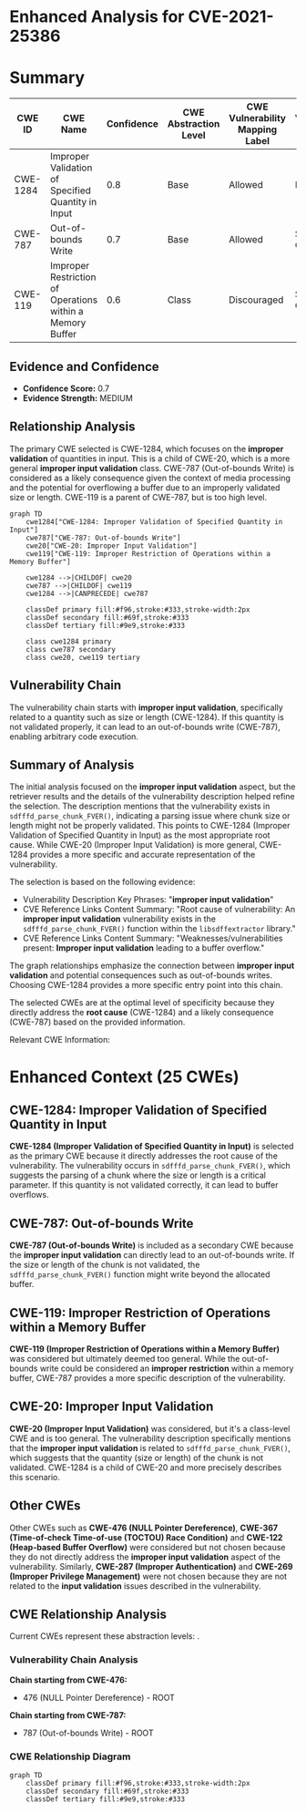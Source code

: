 # Enhanced Analysis for CVE-2021-25386

# Summary
| CWE ID    | CWE Name                                                        | Confidence | CWE Abstraction Level | CWE Vulnerability Mapping Label | CWE-Vulnerability Mapping Notes |
| --------- | --------------------------------------------------------------- | ---------- | ----------------------- | ------------------------------- | --------------------------------- |
| CWE-1284  | Improper Validation of Specified Quantity in Input              | 0.8        | Base                    | Allowed                         | Primary CWE                       |
| CWE-787   | Out-of-bounds Write                                            | 0.7        | Base                    | Allowed                         | Secondary Candidate               |
| CWE-119   | Improper Restriction of Operations within a Memory Buffer       | 0.6        | Class                   | Discouraged                     | Secondary Candidate               |

## Evidence and Confidence

*   **Confidence Score:** 0.7
*   **Evidence Strength:** MEDIUM

## Relationship Analysis
The primary CWE selected is CWE-1284, which focuses on the **improper validation** of quantities in input. This is a child of CWE-20, which is a more general **improper input validation** class. CWE-787 (Out-of-bounds Write) is considered as a likely consequence given the context of media processing and the potential for overflowing a buffer due to an improperly validated size or length. CWE-119 is a parent of CWE-787, but is too high level.

```mermaid
graph TD
    cwe1284["CWE-1284: Improper Validation of Specified Quantity in Input"]
    cwe787["CWE-787: Out-of-bounds Write"]
    cwe20["CWE-20: Improper Input Validation"]
    cwe119["CWE-119: Improper Restriction of Operations within a Memory Buffer"]

    cwe1284 -->|CHILDOF| cwe20
    cwe787 -->|CHILDOF| cwe119
    cwe1284 -->|CANPRECEDE| cwe787

    classDef primary fill:#f96,stroke:#333,stroke-width:2px
    classDef secondary fill:#69f,stroke:#333
    classDef tertiary fill:#9e9,stroke:#333

    class cwe1284 primary
    class cwe787 secondary
    class cwe20, cwe119 tertiary
```

## Vulnerability Chain
The vulnerability chain starts with **improper input validation**, specifically related to a quantity such as size or length (CWE-1284). If this quantity is not validated properly, it can lead to an out-of-bounds write (CWE-787), enabling arbitrary code execution.

## Summary of Analysis
The initial analysis focused on the **improper input validation** aspect, but the retriever results and the details of the vulnerability description helped refine the selection. The description mentions that the vulnerability exists in `sdfffd_parse_chunk_FVER()`, indicating a parsing issue where chunk size or length might not be properly validated. This points to CWE-1284 (Improper Validation of Specified Quantity in Input) as the most appropriate root cause. While CWE-20 (Improper Input Validation) is more general, CWE-1284 provides a more specific and accurate representation of the vulnerability.

The selection is based on the following evidence:

*   Vulnerability Description Key Phrases: "**improper input validation**"
*   CVE Reference Links Content Summary: "Root cause of vulnerability: An **improper input validation** vulnerability exists in the `sdfffd_parse_chunk_FVER()` function within the `libsdffextractor` library."
*   CVE Reference Links Content Summary: "Weaknesses/vulnerabilities present: **Improper input validation** leading to a buffer overflow."

The graph relationships emphasize the connection between **improper input validation** and potential consequences such as out-of-bounds writes. Choosing CWE-1284 provides a more specific entry point into this chain.

The selected CWEs are at the optimal level of specificity because they directly address the **root cause** (CWE-1284) and a likely consequence (CWE-787) based on the provided information.

Relevant CWE Information:

# Enhanced Context (25 CWEs)

## CWE-1284: Improper Validation of Specified Quantity in Input
**CWE-1284 (Improper Validation of Specified Quantity in Input)** is selected as the primary CWE because it directly addresses the root cause of the vulnerability. The vulnerability occurs in `sdfffd_parse_chunk_FVER()`, which suggests the parsing of a chunk where the size or length is a critical parameter. If this quantity is not validated correctly, it can lead to buffer overflows.

## CWE-787: Out-of-bounds Write
**CWE-787 (Out-of-bounds Write)** is included as a secondary CWE because the **improper input validation** can directly lead to an out-of-bounds write. If the size or length of the chunk is not validated, the `sdfffd_parse_chunk_FVER()` function might write beyond the allocated buffer.

## CWE-119: Improper Restriction of Operations within a Memory Buffer
**CWE-119 (Improper Restriction of Operations within a Memory Buffer)** was considered but ultimately deemed too general. While the out-of-bounds write could be considered an **improper restriction** within a memory buffer, CWE-787 provides a more specific description of the vulnerability.

## CWE-20: Improper Input Validation
**CWE-20 (Improper Input Validation)** was considered, but it's a class-level CWE and is too general. The vulnerability description specifically mentions that the **improper input validation** is related to `sdfffd_parse_chunk_FVER()`, which suggests that the quantity (size or length) of the chunk is not validated. CWE-1284 is a child of CWE-20 and more precisely describes this scenario.

## Other CWEs
Other CWEs such as **CWE-476 (NULL Pointer Dereference)**, **CWE-367 (Time-of-check Time-of-use (TOCTOU) Race Condition)** and **CWE-122 (Heap-based Buffer Overflow)** were considered but not chosen because they do not directly address the **improper input validation** aspect of the vulnerability. Similarly, **CWE-287 (Improper Authentication)** and **CWE-269 (Improper Privilege Management)** were not chosen because they are not related to the **input validation** issues described in the vulnerability.


## CWE Relationship Analysis

Current CWEs represent these abstraction levels: .


### Vulnerability Chain Analysis

**Chain starting from CWE-476:**
- 476 (NULL Pointer Dereference) - ROOT


**Chain starting from CWE-787:**
- 787 (Out-of-bounds Write) - ROOT



### CWE Relationship Diagram

```mermaid
graph TD
    classDef primary fill:#f96,stroke:#333,stroke-width:2px
    classDef secondary fill:#69f,stroke:#333
    classDef tertiary fill:#9e9,stroke:#333
```